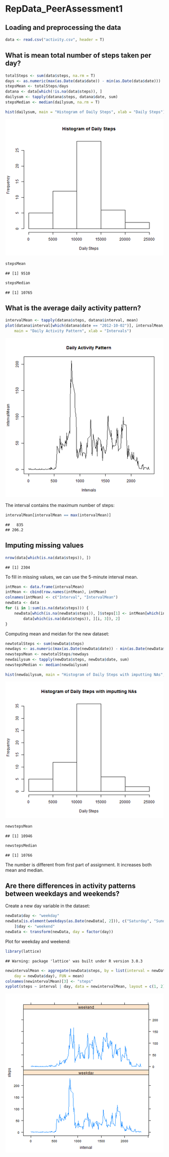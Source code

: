  RepData_PeerAssessment1
========================================================

## Loading and preprocessing the data


```r
data <- read.csv("activity.csv", header = T)
```


## What is mean total number of steps taken per day?

```r
totalSteps <- sum(data$steps, na.rm = T)
days <- as.numeric(max(as.Date(data$date)) - min(as.Date(data$date)))
stepsMean <- totalSteps/days
datana <- data[which(!is.na(data$steps)), ]
dailysum <- tapply(datana$steps, datana$date, sum)
stepsMedian <- median(dailysum, na.rm = T)
```




```r
hist(dailysum, main = "Histogram of Daily Steps", xlab = "Daily Steps")
```

![plot of chunk unnamed-chunk-3](figure/unnamed-chunk-3.png) 



```r
stepsMean
```

```
## [1] 9510
```

```r
stepsMedian
```

```
## [1] 10765
```


## What is the average daily activity pattern?

```r
intervalMean <- tapply(datana$steps, datana$interval, mean)
plot(datana$interval[which(datana$date == "2012-10-02")], intervalMean, type = "l", 
    main = "Daily Activity Pattern", xlab = "Intervals")
```

![plot of chunk unnamed-chunk-5](figure/unnamed-chunk-5.png) 

The interval contains the maximum number of steps:

```r
intervalMean[intervalMean == max(intervalMean)]
```

```
##   835 
## 206.2
```


## Imputing missing values

```r
nrow(data[which(is.na(data$steps)), ])
```

```
## [1] 2304
```

To fill in missing values, we can use the 5-minute interval mean.

```r
intMean <- data.frame(intervalMean)
intMean <- cbind(row.names(intMean), intMean)
colnames(intMean) <- c("Interval", "IntervalMean")
newData <- data
for (i in 1:sum(is.na(data$steps))) {
    newData[which(is.na(newData$steps)), ]$steps[1] <- intMean[which(intMean$Interval == 
        data[which(is.na(data$steps)), ][i, 3]), 2]
}
```

Computing mean and meidan for the new dataset:

```r
newtotalSteps <- sum(newData$steps)
newdays <- as.numeric(max(as.Date(newData$date)) - min(as.Date(newData$date)))
newstepsMean <- newtotalSteps/newdays
newdailysum <- tapply(newData$steps, newData$date, sum)
newstepsMedian <- median(newdailysum)
```




```r
hist(newdailysum, main = "Histogram of Daily Steps with imputting NAs", xlab = "Daily Steps")
```

![plot of chunk unnamed-chunk-10](figure/unnamed-chunk-10.png) 



```r
newstepsMean
```

```
## [1] 10946
```

```r
newstepsMedian
```

```
## [1] 10766
```

The number is different from first part of assignment. It increases both mean and median.

## Are there differences in activity patterns between weekdays and weekends?
Create a new day variable in the dataset:

```r
newData$day <- "weekday"
newData[is.element(weekdays(as.Date(newData[, 2])), c("Saturday", "Sunday")), 
    ]$day <- "weekend"
newData <- transform(newData, day = factor(day))
```

Plot for weekday and weekend:

```r
library(lattice)
```

```
## Warning: package 'lattice' was built under R version 3.0.3
```

```r
newintervalMean <- aggregate(newData$steps, by = list(interval = newData$interval, 
    day = newData$day), FUN = mean)
colnames(newintervalMean)[3] <- "steps"
xyplot(steps ~ interval | day, data = newintervalMean, layout = c(1, 2), type = "l")
```

![plot of chunk unnamed-chunk-13](figure/unnamed-chunk-13.png) 

